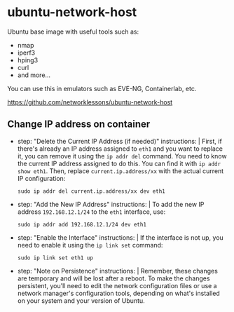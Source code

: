 # ubuntu-network-host

Ubuntu base image with useful tools such as:

- nmap
- iperf3
- hping3
- curl
- and more...

You can use this in emulators such as EVE-NG, Containerlab, etc.

https://github.com/networklessons/ubuntu-network-host

## Change IP address on container


- step: "Delete the Current IP Address (if needed)"
instructions: |
    First, if there's already an IP address assigned to `eth1` and you want to replace it, you can remove it using the `ip addr del` command. You need to know the current IP address assigned to do this. You can find it with `ip addr show eth1`. Then, replace `current.ip.address/xx` with the actual current IP configuration:
    ```
    sudo ip addr del current.ip.address/xx dev eth1
    ```

- step: "Add the New IP Address"
instructions: |
    To add the new IP address `192.168.12.1/24` to the `eth1` interface, use:
    ```
    sudo ip addr add 192.168.12.1/24 dev eth1
    ```

- step: "Enable the Interface"
instructions: |
    If the interface is not up, you need to enable it using the `ip link set` command:
    ```
    sudo ip link set eth1 up
    ```

- step: "Note on Persistence"
instructions: |
    Remember, these changes are temporary and will be lost after a reboot. To make the changes persistent, you'll need to edit the network configuration files or use a network manager's configuration tools, depending on what's installed on your system and your version of Ubuntu.
